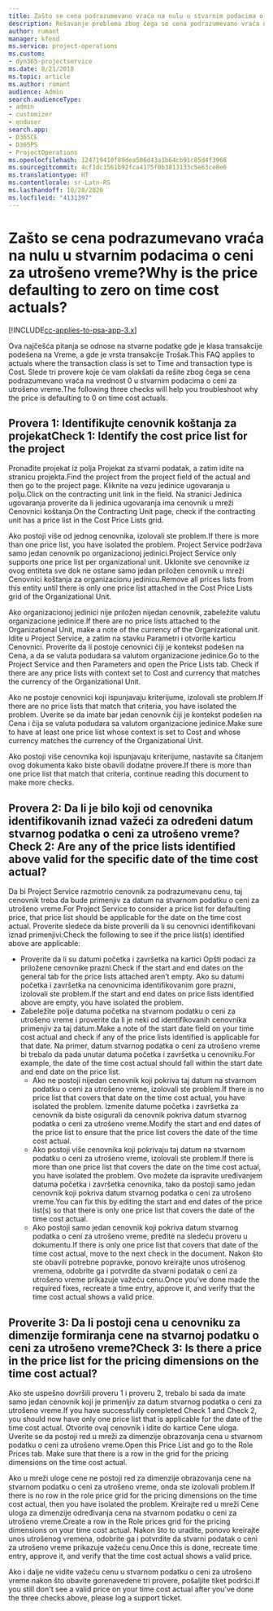 ```yaml
---
title: Zašto se cena podrazumevano vraća na nulu u stvarnim podacima o ceni za utrošeno vreme?
description: Rešavanje problema zbog čega se cena podrazumevano vraća na 0 u stvarnim podacima o ceni za utrošeno vreme.
author: rumant
manager: kfend
ms.service: project-operations
ms.custom:
- dyn365-projectservice
ms.date: 8/21/2018
ms.topic: article
ms.author: rumant
audience: Admin
search.audienceType:
- admin
- customizer
- enduser
search.app:
- D365CE
- D365PS
- ProjectOperations
ms.openlocfilehash: 124719410f89dea506d43a1b64cb91c85d4f3968
ms.sourcegitcommit: 4cf1dc1561b92fca4175f0b3813133c5e63ce8e6
ms.translationtype: HT
ms.contentlocale: sr-Latn-RS
ms.lasthandoff: 10/28/2020
ms.locfileid: "4131397"
---
```

# <a name="why-is-the-price-defaulting-to-zero-on-time-cost-actuals"></a><span data-ttu-id="bffaf-103">Zašto se cena podrazumevano vraća na nulu u stvarnim podacima o ceni za utrošeno vreme?</span><span class="sxs-lookup"><span data-stu-id="bffaf-103">Why is the price defaulting to zero on time cost actuals?</span></span>

[!INCLUDE[cc-applies-to-psa-app-3.x](../includes/cc-applies-to-psa-app-3x.md)]

<span data-ttu-id="bffaf-104">Ova najčešća pitanja se odnose na stvarne podatke gde je klasa transakcije podešena na Vreme, a gde je vrsta transakcije Trošak.</span><span class="sxs-lookup"><span data-stu-id="bffaf-104">This FAQ applies to actuals where the transaction class is set to Time and transaction type is Cost.</span></span> <span data-ttu-id="bffaf-105">Slede tri provere koje će vam olakšati da rešite zbog čega se cena podrazumevano vraća na vrednost 0 u stvarnim podacima o ceni za utrošeno vreme.</span><span class="sxs-lookup"><span data-stu-id="bffaf-105">The following three checks will help you troubleshoot why the price is defaulting to 0 on time cost actuals.</span></span>
 
## <a name="check-1-identify-the-cost-price-list-for-the-project"></a><span data-ttu-id="bffaf-106">Provera 1: Identifikujte cenovnik koštanja za projekat</span><span class="sxs-lookup"><span data-stu-id="bffaf-106">Check 1: Identify the cost price list for the project</span></span>

<span data-ttu-id="bffaf-107">Pronađite projekat iz polja Projekat za stvarni podatak, a zatim idite na stranicu projekta.</span><span class="sxs-lookup"><span data-stu-id="bffaf-107">Find the project from the project field of the actual and then go to the project page.</span></span> <span data-ttu-id="bffaf-108">Kliknite na vezu jedinice ugovaranja u polju.</span><span class="sxs-lookup"><span data-stu-id="bffaf-108">Click on the contracting unit link in the field.</span></span> <span data-ttu-id="bffaf-109">Na stranici Jedinica ugovaranja proverite da li jedinica ugovaranja ima cenovnik u mreži Cenovnici koštanja.</span><span class="sxs-lookup"><span data-stu-id="bffaf-109">On the Contracting Unit page, check if the contracting unit has a price list in the Cost Price Lists grid.</span></span>

<span data-ttu-id="bffaf-110">Ako postoji više od jednog cenovnika, izolovali ste problem.</span><span class="sxs-lookup"><span data-stu-id="bffaf-110">If there is more than one price list, you have isolated the problem.</span></span> <span data-ttu-id="bffaf-111">Project Service podržava samo jedan cenovnik po organizacionoj jedinici.</span><span class="sxs-lookup"><span data-stu-id="bffaf-111">Project Service only supports one price list per organizational unit.</span></span> <span data-ttu-id="bffaf-112">Uklonite sve cenovnike iz ovog entiteta sve dok ne ostane samo jedan priložen cenovnik u mreži Cenovnici koštanja za organizacionu jedinicu.</span><span class="sxs-lookup"><span data-stu-id="bffaf-112">Remove all prices lists from this entity until there is only one price list attached in the Cost Price Lists grid of the Organizational Unit.</span></span>

<span data-ttu-id="bffaf-113">Ako organizacionoj jedinici nije priložen nijedan cenovnik, zabeležite valutu organizacione jedinice.</span><span class="sxs-lookup"><span data-stu-id="bffaf-113">If there are no price lists attached to the Organizational Unit, make a note of the currency of the Organizational unit.</span></span> <span data-ttu-id="bffaf-114">Idite u Project Service, a zatim na stavku Parametri i otvorite karticu Cenovnici. Proverite da li postoje cenovnici čiji je kontekst podešen na Cena, a da se valuta podudara sa valutom organizacione jedinice.</span><span class="sxs-lookup"><span data-stu-id="bffaf-114">Go to the Project Service and then Parameters and open the Price Lists tab. Check if there are any price lists with context set to Cost and currency that matches the currency of the Organizational Unit.</span></span>
 
<span data-ttu-id="bffaf-115">Ako ne postoje cenovnici koji ispunjavaju kriterijume, izolovali ste problem.</span><span class="sxs-lookup"><span data-stu-id="bffaf-115">If there are no price lists that match that criteria, you have isolated the problem.</span></span> <span data-ttu-id="bffaf-116">Uverite se da imate bar jedan cenovnik čiji je kontekst podešen na Cena i čija se valuta podudara sa valutom organizacione jedinice.</span><span class="sxs-lookup"><span data-stu-id="bffaf-116">Make sure to have at least one price list whose context is set to Cost and whose currency matches the currency of the Organizational Unit.</span></span>

<span data-ttu-id="bffaf-117">Ako postoji više cenovnika koji ispunjavaju kriterijume, nastavite sa čitanjem ovog dokumenta kako biste obavili dodatne provere.</span><span class="sxs-lookup"><span data-stu-id="bffaf-117">If there is more than one price list that match that criteria, continue reading this document to make more checks.</span></span>

## <a name="check-2-are-any-of-the-price-lists-identified-above-valid-for-the-specific-date-of-the-time-cost-actual"></a><span data-ttu-id="bffaf-118">Provera 2: Da li je bilo koji od cenovnika identifikovanih iznad važeći za određeni datum stvarnog podatka o ceni za utrošeno vreme?</span><span class="sxs-lookup"><span data-stu-id="bffaf-118">Check 2: Are any of the price lists identified above valid for the specific date of the time cost actual?</span></span>

<span data-ttu-id="bffaf-119">Da bi Project Service razmotrio cenovnik za podrazumevanu cenu, taj cenovnik treba da bude primenjiv za datum na stvarnom podatku o ceni za utrošeno vreme.</span><span class="sxs-lookup"><span data-stu-id="bffaf-119">For Project Service to consider a price list for defaulting price, that price list should be applicable for the date on the time cost actual.</span></span> <span data-ttu-id="bffaf-120">Proverite sledeće da biste proverili da li su cenovnici identifikovani iznad primenjivi:</span><span class="sxs-lookup"><span data-stu-id="bffaf-120">Check the following to see if the price list(s) identified above are applicable:</span></span>

- <span data-ttu-id="bffaf-121">Proverite da li su datumi početka i završetka na kartici Opšti podaci za priložene cenovnike prazni.</span><span class="sxs-lookup"><span data-stu-id="bffaf-121">Check if the start and end dates on the general tab for the price lists attached aren’t empty.</span></span> <span data-ttu-id="bffaf-122">Ako su datumi početka i završetka na cenovnicima identifikovanim gore prazni, izolovali ste problem.</span><span class="sxs-lookup"><span data-stu-id="bffaf-122">If the start and end dates on price lists identified above are empty, you have isolated the problem.</span></span> 
- <span data-ttu-id="bffaf-123">Zabeležite polje datuma početka na stvarnom podatku o ceni za utrošeno vreme i proverite da li je neki od identifikovanih cenovnika primenjiv za taj datum.</span><span class="sxs-lookup"><span data-stu-id="bffaf-123">Make a note of the start date field on your time cost actual and check if any of the price lists identified is applicable for that date.</span></span> <span data-ttu-id="bffaf-124">Na primer, datum stvarnog podatka o ceni za utrošeno vreme bi trebalo da pada unutar datuma početka i završetka u cenovniku.</span><span class="sxs-lookup"><span data-stu-id="bffaf-124">For example, the date of the time cost actual should fall within the start date and end date on the price list.</span></span> 
    - <span data-ttu-id="bffaf-125">Ako ne postoji nijedan cenovnik koji pokriva taj datum na stvarnom podatku o ceni za utrošeno vreme, izolovali ste problem.</span><span class="sxs-lookup"><span data-stu-id="bffaf-125">If there is no price list that covers that date on the time cost actual, you have isolated the problem.</span></span> <span data-ttu-id="bffaf-126">Izmenite datume početka i završetka za cenovnik da biste osigurali da cenovnik pokriva datum stvarnog podatka o ceni za utrošeno vreme.</span><span class="sxs-lookup"><span data-stu-id="bffaf-126">Modify the start and end dates of the price list to ensure that the price list covers the date of the time cost actual.</span></span> 
    - <span data-ttu-id="bffaf-127">Ako postoji više cenovnika koji pokrivaju taj datum na stvarnom podatku o ceni za utrošeno vreme, izolovali ste problem.</span><span class="sxs-lookup"><span data-stu-id="bffaf-127">If there is more than one price list that covers the date on the time cost actual, you have isolated the problem.</span></span> <span data-ttu-id="bffaf-128">Ovo možete da ispravite uređivanjem datuma početka i završetka cenovnika, tako da postoji samo jedan cenovnik koji pokriva datum stvarnog podatka o ceni za utrošeno vreme.</span><span class="sxs-lookup"><span data-stu-id="bffaf-128">You can fix this by editing the start and end dates of the price list(s) so that there is only one price list that covers the date of the time cost actual.</span></span> 
    - <span data-ttu-id="bffaf-129">Ako postoji samo jedan cenovnik koji pokriva datum stvarnog podatka o ceni za utrošeno vreme, pređite na sledeću proveru u dokumentu.</span><span class="sxs-lookup"><span data-stu-id="bffaf-129">If there is only one price list that covers that date of the time cost actual, move to the next check in the document.</span></span>
<span data-ttu-id="bffaf-130">Nakon što ste obavili potrebne popravke, ponovo kreirajte unos utrošenog vremena, odobrite ga i potvrdite da stvarni podatak o ceni za utrošeno vreme prikazuje važeću cenu.</span><span class="sxs-lookup"><span data-stu-id="bffaf-130">Once you’ve done made the required fixes, recreate a time entry, approve it, and verify that the time cost actual shows a valid price.</span></span>

## <a name="check-3-is-there-a-price-in-the-price-list-for-the-pricing-dimensions-on-the-time-cost-actual"></a><span data-ttu-id="bffaf-131">Proverite 3: Da li postoji cena u cenovniku za dimenzije formiranja cene na stvarnoj podatku o ceni za utrošeno vreme?</span><span class="sxs-lookup"><span data-stu-id="bffaf-131">Check 3: Is there a price in the price list for the pricing dimensions on the time cost actual?</span></span>

<span data-ttu-id="bffaf-132">Ako ste uspešno dovršili proveru 1 i proveru 2, trebalo bi sada da imate samo jedan cenovnik koji je primenljiv za datum stvarnog podatka o ceni za utrošeno vreme.</span><span class="sxs-lookup"><span data-stu-id="bffaf-132">If you have successfully completed Check 1 and Check 2, you should now have only one price list that is applicable for the date of the time cost actual.</span></span> <span data-ttu-id="bffaf-133">Otvorite ovaj cenovnik i idite do kartice Cene uloga. Uverite se da postoji red u mreži za dimenzije obrazovanja cena u stvarnom podatku o ceni za utrošeno vreme.</span><span class="sxs-lookup"><span data-stu-id="bffaf-133">Open this Price List and go to the Role Prices tab. Make sure that there is a row in the grid for the pricing dimensions on the time cost actual.</span></span>

<span data-ttu-id="bffaf-134">Ako u mreži uloge cene ne postoji red za dimenzije obrazovanja cene na stvarnom podatku o ceni za utrošeno vreme, onda ste izolovali problem.</span><span class="sxs-lookup"><span data-stu-id="bffaf-134">If there is no row in the role price grid for the pricing dimensions on the time cost actual, then you have isolated the problem.</span></span> <span data-ttu-id="bffaf-135">Kreirajte red u mreži Cene uloga za dimenzije određivanja cena na stvarnom podatku o ceni za utrošeno vreme.</span><span class="sxs-lookup"><span data-stu-id="bffaf-135">Create a row in the Role prices grid for the pricing dimensions on your time cost actual.</span></span> <span data-ttu-id="bffaf-136">Nakon što to uradite, ponovo kreirajte unos utrošenog vremena, odobrite ga i potvrdite da stvarni podatak o ceni za utrošeno vreme prikazuje važeću cenu.</span><span class="sxs-lookup"><span data-stu-id="bffaf-136">Once this is done, recreate time entry, approve it, and verify that the time cost actual shows a valid price.</span></span>
 
<span data-ttu-id="bffaf-137">Ako i dalje ne vidite važeću cenu u stvarnom podatku o ceni za utrošeno vreme nakon što obavite gorenavedene tri provere, pošaljite tiket podršci.</span><span class="sxs-lookup"><span data-stu-id="bffaf-137">If you still don't see a valid price on your time cost actual after you’ve done the three checks above, please log a support ticket.</span></span>




